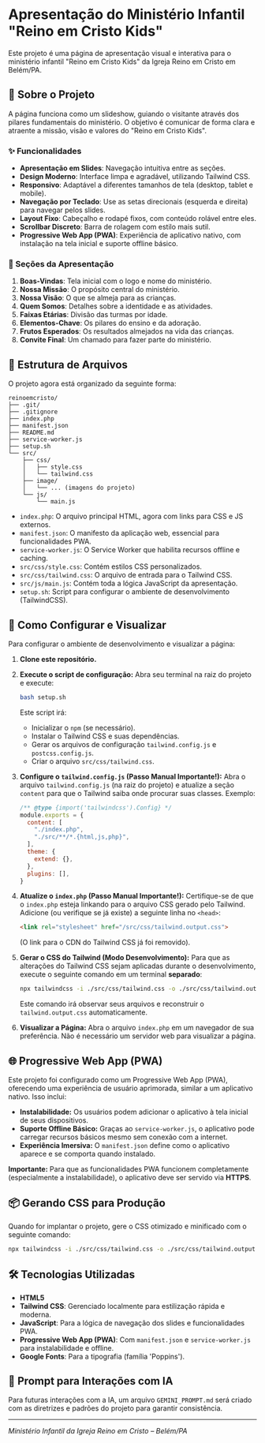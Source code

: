 # Apresentação do Ministério Infantil "Reino em Cristo Kids"

Este projeto é uma página de apresentação visual e interativa para o ministério infantil "Reino em Cristo Kids" da Igreja Reino em Cristo em Belém/PA.

## 📖 Sobre o Projeto

A página funciona como um slideshow, guiando o visitante através dos pilares fundamentais do ministério. O objetivo é comunicar de forma clara e atraente a missão, visão e valores do "Reino em Cristo Kids".

### ✨ Funcionalidades

-   **Apresentação em Slides**: Navegação intuitiva entre as seções.
-   **Design Moderno**: Interface limpa e agradável, utilizando Tailwind CSS.
-   **Responsivo**: Adaptável a diferentes tamanhos de tela (desktop, tablet e mobile).
-   **Navegação por Teclado**: Use as setas direcionais (esquerda e direita) para navegar pelos slides.
-   **Layout Fixo**: Cabeçalho e rodapé fixos, com conteúdo rolável entre eles.
-   **Scrollbar Discreto**: Barra de rolagem com estilo mais sutil.
-   **Progressive Web App (PWA)**: Experiência de aplicativo nativo, com instalação na tela inicial e suporte offline básico.

### 🎨 Seções da Apresentação

1.  **Boas-Vindas**: Tela inicial com o logo e nome do ministério.
2.  **Nossa Missão**: O propósito central do ministério.
3.  **Nossa Visão**: O que se almeja para as crianças.
4.  **Quem Somos**: Detalhes sobre a identidade e as atividades.
5.  **Faixas Etárias**: Divisão das turmas por idade.
6.  **Elementos-Chave**: Os pilares do ensino e da adoração.
7.  **Frutos Esperados**: Os resultados almejados na vida das crianças.
8.  **Convite Final**: Um chamado para fazer parte do ministério.

## 📁 Estrutura de Arquivos

O projeto agora está organizado da seguinte forma:

```
reinoemcristo/
├── .git/
├── .gitignore
├── index.php
├── manifest.json
├── README.md
├── service-worker.js
├── setup.sh
└── src/
    ├── css/
    │   ├── style.css
    │   └── tailwind.css
    ├── image/
    │   └── ... (imagens do projeto)
    └── js/
        └── main.js
```

-   `index.php`: O arquivo principal HTML, agora com links para CSS e JS externos.
-   `manifest.json`: O manifesto da aplicação web, essencial para funcionalidades PWA.
-   `service-worker.js`: O Service Worker que habilita recursos offline e caching.
-   `src/css/style.css`: Contém estilos CSS personalizados.
-   `src/css/tailwind.css`: O arquivo de entrada para o Tailwind CSS.
-   `src/js/main.js`: Contém toda a lógica JavaScript da apresentação.
-   `setup.sh`: Script para configurar o ambiente de desenvolvimento (TailwindCSS).

## 🚀 Como Configurar e Visualizar

Para configurar o ambiente de desenvolvimento e visualizar a página:

1.  **Clone este repositório.**

2.  **Execute o script de configuração:**
    Abra seu terminal na raiz do projeto e execute:
    ```bash
    bash setup.sh
    ```
    Este script irá:
    -   Inicializar o `npm` (se necessário).
    -   Instalar o Tailwind CSS e suas dependências.
    -   Gerar os arquivos de configuração `tailwind.config.js` e `postcss.config.js`.
    -   Criar o arquivo `src/css/tailwind.css`.

3.  **Configure o `tailwind.config.js` (Passo Manual Importante!):**
    Abra o arquivo `tailwind.config.js` (na raiz do projeto) e atualize a seção `content` para que o Tailwind saiba onde procurar suas classes. Exemplo:
    ```javascript
    /** @type {import('tailwindcss').Config} */
    module.exports = {
      content: [
        "./index.php",
        "./src/**/*.{html,js,php}",
      ],
      theme: {
        extend: {},
      },
      plugins: [],
    }
    ```

4.  **Atualize o `index.php` (Passo Manual Importante!):**
    Certifique-se de que o `index.php` esteja linkando para o arquivo CSS gerado pelo Tailwind. Adicione (ou verifique se já existe) a seguinte linha no `<head>`:
    ```html
    <link rel="stylesheet" href="/src/css/tailwind.output.css">
    ```
    (O link para o CDN do Tailwind CSS já foi removido).

5.  **Gerar o CSS do Tailwind (Modo Desenvolvimento):**
    Para que as alterações do Tailwind CSS sejam aplicadas durante o desenvolvimento, execute o seguinte comando em um terminal **separado**:
    ```bash
    npx tailwindcss -i ./src/css/tailwind.css -o ./src/css/tailwind.output.css --watch
    ```
    Este comando irá observar seus arquivos e reconstruir o `tailwind.output.css` automaticamente.

6.  **Visualizar a Página:**
    Abra o arquivo `index.php` em um navegador de sua preferência. Não é necessário um servidor web para visualizar a página.

## 🌐 Progressive Web App (PWA)

Este projeto foi configurado como um Progressive Web App (PWA), oferecendo uma experiência de usuário aprimorada, similar a um aplicativo nativo. Isso inclui:

-   **Instalabilidade:** Os usuários podem adicionar o aplicativo à tela inicial de seus dispositivos.
-   **Suporte Offline Básico:** Graças ao `service-worker.js`, o aplicativo pode carregar recursos básicos mesmo sem conexão com a internet.
-   **Experiência Imersiva:** O `manifest.json` define como o aplicativo aparece e se comporta quando instalado.

**Importante:** Para que as funcionalidades PWA funcionem completamente (especialmente a instalabilidade), o aplicativo deve ser servido via **HTTPS**.

## 📦 Gerando CSS para Produção

Quando for implantar o projeto, gere o CSS otimizado e minificado com o seguinte comando:

```bash
npx tailwindcss -i ./src/css/tailwind.css -o ./src/css/tailwind.output.css --minify
```

## 🛠️ Tecnologias Utilizadas

-   **HTML5**
-   **Tailwind CSS**: Gerenciado localmente para estilização rápida e moderna.
-   **JavaScript**: Para a lógica de navegação dos slides e funcionalidades PWA.
-   **Progressive Web App (PWA)**: Com `manifest.json` e `service-worker.js` para instalabilidade e offline.
-   **Google Fonts**: Para a tipografia (família 'Poppins').

## 🤖 Prompt para Interações com IA

Para futuras interações com a IA, um arquivo `GEMINI_PROMPT.md` será criado com as diretrizes e padrões do projeto para garantir consistência.

---

*Ministério Infantil da Igreja Reino em Cristo – Belém/PA*